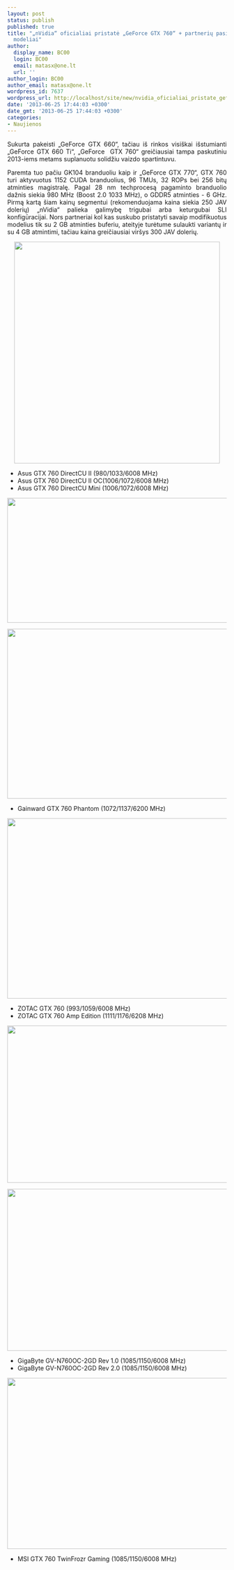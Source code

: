 ```yaml
---
layout: post
status: publish
published: true
title: "„nVidia“ oficialiai pristatė „GeForce GTX 760“ + partnerių pasiūlyti modifikuoti
  modeliai"
author:
  display_name: BC00
  login: BC00
  email: matasx@one.lt
  url: ''
author_login: BC00
author_email: matasx@one.lt
wordpress_id: 7637
wordpress_url: http://localhost/site/new/nvidia_oficialiai_pristate_geforce_gtx_760/
date: '2013-06-25 17:44:03 +0300'
date_gmt: '2013-06-25 17:44:03 +0300'
categories:
- Naujienos
---
```

<p style="text-align: justify;">
	Sukurta pakeisti &bdquo;GeForce GTX 660&ldquo;, tačiau i&scaron; rinkos visi&scaron;kai i&scaron;stumianti &bdquo;GeForce GTX 660 Ti&ldquo;, &bdquo;GeForce&nbsp; GTX 760&ldquo; greičiausiai tampa paskutiniu 2013-iems metams suplanuotu solidžiu vaizdo spartintuvu.</p>
<p style="text-align: justify;">
	Paremta tuo pačiu GK104 branduoliu kaip ir &bdquo;GeForce GTX 770&ldquo;, GTX 760 turi aktyvuotus 1152 CUDA branduolius, 96 TMUs, 32 ROPs bei 256 bitų atminties magistralę. Pagal 28 nm techprocesą pagaminto branduolio dažnis siekia 980 MHz (Boost 2.0 1033 MHz), o GDDR5 atminties - 6 GHz. Pirmą kartą &scaron;iam kainų segmentui (rekomenduojama kaina siekia 250 JAV dolerių) &bdquo;nVidia&ldquo; palieka galimybę trigubai arba keturgubai SLI konfigūracijai. Nors partneriai kol kas suskubo pristatyti savaip modifikuotus modelius tik su 2 GB atminties buferiu, ateityje turėtume sulaukti variantų ir su 4 GB atmintimi, tačiau kaina greičiausiai vir&scaron;ys 300 JAV dolerių.</p>
<p style="text-align: center;">
	<img alt="" src="http://technews.lt/userfiles/asusGTX760.jpg" style="width: 472px; height: 508px;" /></p>
<ul>
<li>
		Asus GTX 760 DirectCU II (980/1033/6008 MHz)</li>
<li>
		Asus GTX 760 DirectCU II OC(1006/1072/6008 MHz)</li>
<li>
		Asus GTX 760 DirectCU Mini (1006/1072/6008 MHz)</li>
</ul>
<p>
	<img alt="" src="http://technews.lt/userfiles/palitGTX760.jpg" style="width: 520px; height: 286px;" /></p>
<p>
	<img alt="" src="http://technews.lt/userfiles/gainwardGTX760phantom.jpg" style="width: 520px; height: 389px;" /></p>
<ul>
<li>
		Gainward GTX 760 Phantom (1072/1137/6200 MHz)</li>
</ul>
<p>
	<img alt="" src="http://technews.lt/userfiles/ZOTAC_GeForce_GTX_760.jpg" style="width: 520px; height: 413px;" /></p>
<ul>
<li>
		ZOTAC GTX 760 (993/1059/6008 MHz)</li>
<li>
		ZOTAC GTX 760 Amp Edition (1111/1176/6208 MHz)</li>
</ul>
<p>
	<img alt="" src="http://technews.lt/userfiles/gigabytegtx760rev1.jpg" style="width: 520px; height: 360px;" /></p>
<p>
	<img alt="" src="http://technews.lt/userfiles/gigabytegtx760rev2.jpg" style="width: 520px; height: 371px;" /></p>
<ul>
<li>
		GigaByte GV-N760OC-2GD Rev 1.0 (1085/1150/6008 MHz)</li>
<li>
		GigaByte GV-N760OC-2GD Rev 2.0 (1085/1150/6008 MHz)</li>
</ul>
<p>
	<img alt="" src="http://technews.lt/userfiles/msigtx760.jpg" style="width: 520px; height: 392px;" /></p>
<ul>
<li>
		MSI GTX 760 TwinFrozr Gaming (1085/1150/6008 MHz)</li>
</ul>
